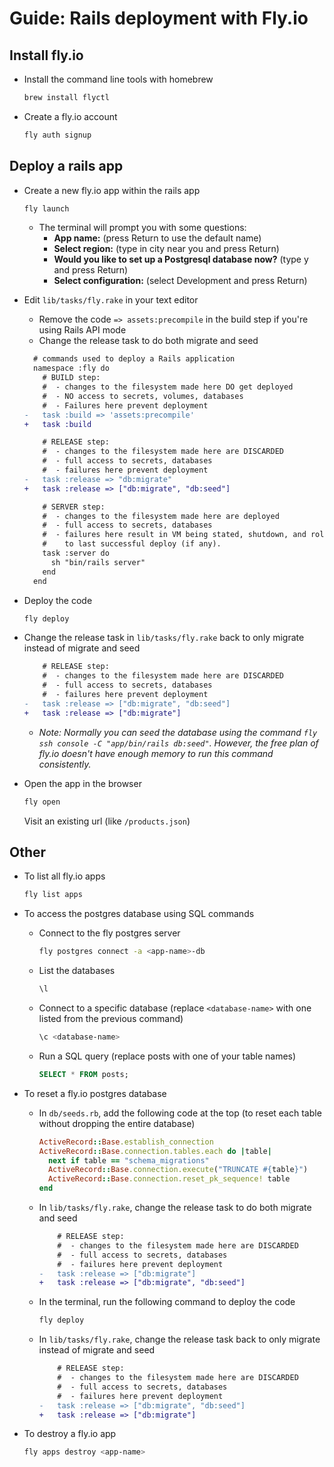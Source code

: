 # Guide: Rails deployment with Fly.io

## Install fly.io

- Install the command line tools with homebrew
  ```bash
  brew install flyctl
  ```
- Create a fly.io account
  ```bash
  fly auth signup
  ```

## Deploy a rails app

- Create a new fly.io app within the rails app

  ```bash
  fly launch
  ```

  - The terminal will prompt you with some questions:
    - **App name:** (press Return to use the default name)
    - **Select region:** (type in city near you and press Return)
    - **Would you like to set up a Postgresql database now?** (type y and press Return)
    - **Select configuration:** (select Development and press Return)

- Edit `lib/tasks/fly.rake` in your text editor

  - Remove the code `=> assets:precompile` in the build step if you're using Rails API mode
  - Change the release task to do both migrate and seed

  ```diff
    # commands used to deploy a Rails application
    namespace :fly do
      # BUILD step:
      #  - changes to the filesystem made here DO get deployed
      #  - NO access to secrets, volumes, databases
      #  - Failures here prevent deployment
  -   task :build => 'assets:precompile'
  +   task :build

      # RELEASE step:
      #  - changes to the filesystem made here are DISCARDED
      #  - full access to secrets, databases
      #  - failures here prevent deployment
  -   task :release => "db:migrate"
  +   task :release => ["db:migrate", "db:seed"]

      # SERVER step:
      #  - changes to the filesystem made here are deployed
      #  - full access to secrets, databases
      #  - failures here result in VM being stated, shutdown, and rolled back
      #    to last successful deploy (if any).
      task :server do
        sh "bin/rails server"
      end
    end
  ```

- Deploy the code

  ```bash
  fly deploy
  ```

- Change the release task in `lib/tasks/fly.rake` back to only migrate instead of migrate and seed

  ```diff
      # RELEASE step:
      #  - changes to the filesystem made here are DISCARDED
      #  - full access to secrets, databases
      #  - failures here prevent deployment
  -   task :release => ["db:migrate", "db:seed"]
  +   task :release => ["db:migrate"]
  ```

  - _Note: Normally you can seed the database using the command `fly ssh console -C "app/bin/rails db:seed"`. However, the free plan of fly.io doesn't have enough memory to run this command consistently._

- Open the app in the browser
  ```bash
  fly open
  ```
  Visit an existing url (like `/products.json`)

## Other

- To list all fly.io apps

  ```bash
  fly list apps
  ```

- To access the postgres database using SQL commands

  - Connect to the fly postgres server

    ```bash
    fly postgres connect -a <app-name>-db
    ```

  - List the databases

    ```bash
    \l
    ```

  - Connect to a specific database (replace `<database-name>` with one listed from the previous command)

    ```bash
    \c <database-name>
    ```

  - Run a SQL query (replace posts with one of your table names)

    ```sql
    SELECT * FROM posts;
    ```

- To reset a fly.io postgres database

  - In `db/seeds.rb`, add the following code at the top (to reset each table without dropping the entire database)

    ```ruby
    ActiveRecord::Base.establish_connection
    ActiveRecord::Base.connection.tables.each do |table|
      next if table == "schema_migrations"
      ActiveRecord::Base.connection.execute("TRUNCATE #{table}")
      ActiveRecord::Base.connection.reset_pk_sequence! table
    end
    ```

  - In `lib/tasks/fly.rake`, change the release task to do both migrate and seed

    ```diff
        # RELEASE step:
        #  - changes to the filesystem made here are DISCARDED
        #  - full access to secrets, databases
        #  - failures here prevent deployment
    -   task :release => ["db:migrate"]
    +   task :release => ["db:migrate", "db:seed"]
    ```

  - In the terminal, run the following command to deploy the code

    ```bash
    fly deploy
    ```

  - In `lib/tasks/fly.rake`, change the release task back to only migrate instead of migrate and seed

    ```diff
        # RELEASE step:
        #  - changes to the filesystem made here are DISCARDED
        #  - full access to secrets, databases
        #  - failures here prevent deployment
    -   task :release => ["db:migrate", "db:seed"]
    +   task :release => ["db:migrate"]
    ```

- To destroy a fly.io app

  ```bash
  fly apps destroy <app-name>
  ```
